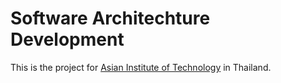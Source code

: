 # Software Architechture Development

This is the project for [Asian Institute of Technology](https://www.cs.ait.ac.th/) in Thailand.